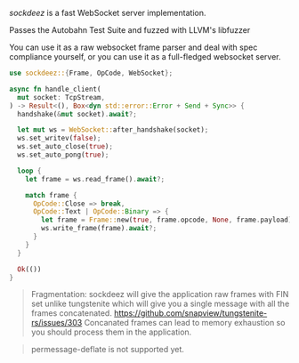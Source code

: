_sockdeez_ is a fast WebSocket server implementation.

Passes the Autobahn Test Suite and fuzzed with LLVM's libfuzzer

You can use it as a raw websocket frame parser and deal with spec compliance
yourself, or you can use it as a full-fledged websocket server.

```rust
use sockdeez::{Frame, OpCode, WebSocket};

async fn handle_client(
  mut socket: TcpStream,
) -> Result<(), Box<dyn std::error::Error + Send + Sync>> {
  handshake(&mut socket).await?;

  let mut ws = WebSocket::after_handshake(socket);
  ws.set_writev(false);
  ws.set_auto_close(true);
  ws.set_auto_pong(true);

  loop {
    let frame = ws.read_frame().await?;

    match frame {
      OpCode::Close => break,
      OpCode::Text | OpCode::Binary => {
        let frame = Frame::new(true, frame.opcode, None, frame.payload);
        ws.write_frame(frame).await?;
      }
    }
  }

  Ok(())
}
```

> Fragmentation: sockdeez will give the application raw frames with FIN set
> unlike tungstenite which will give you a single message with all the frames
> concatenated. https://github.com/snapview/tungstenite-rs/issues/303 Concanated
> frames can lead to memory exhaustion so you should process them in the
> application.

> permessage-deflate is not supported yet.
